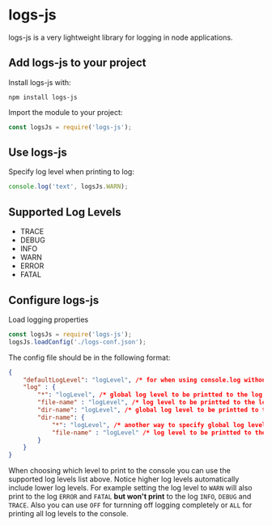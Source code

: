 # logs-js

logs-js is a very lightweight library for logging in node applications.

## Add logs-js to your project

Install logs-js with:
```
npm install logs-js
```

Import the module to your project:
```javascript
const logsJs = require('logs-js');
```

## Use logs-js

Specify log level when printing to log:
```javascript
console.log('text', logsJs.WARN);
```

## Supported Log Levels
- TRACE
- DEBUG
- INFO
- WARN
- ERROR
- FATAL

## Configure logs-js

Load logging properties
```javascript
const logsJs = require('logs-js');
logsJs.loadConfig('./logs-conf.json');
```

The config file should be in the following format:
```json
{
    "defaultLogLevel": "logLevel", /* for when using console.log without specifing log level */
    "log" : {
        "*": "logLevel", /* global log level to be printted to the log */
        "file-name" : "logLevel", /* log level to be printted to the log for a specific file in the root folder */
        "dir-name": "logLevel", /* global log level to be printted to the log for a specific directory */
        "dir-name": {
            "*": "logLevel", /* another way to specify global log level to be printted to the log a specific directory */
            "file-name" : "logLevel" /* log level to be printted to the log for a specific file in a directory */
        } 
    }
}
```

When choosing which level to print to the console you can use the supported log levels list above.
Notice higher log levels automatically include lower log levels.
For example setting the log level to `WARN` will also print to the log `ERROR` and `FATAL` **but won't print** to the log `INFO`, `DEBUG` and `TRACE`.
Also you can use `OFF` for turnning off logging completely or `ALL` for printing all log levels to the console.



